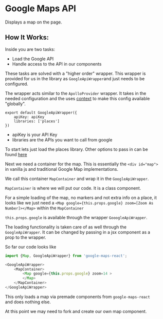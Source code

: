# Google Maps API
Displays a map on the page.

## How It Works:
Inside you are two tasks:
 - Load the Google API
 - Handle access to the API in our components

These tasks are solved with a "higher order" wrapper. 
This wrapper is provided for us in the library as 
`GoogleApiWrapper`and just needs to be configured. 

The wrapper acts similar to the `ApolloProvider` 
wrapper. It takes in the needed configuration and 
the uses [context](https://reactjs.org/docs/context.html)
 to make this config available "globally".

```
export default GoogleApiWrapper({
    apiKey: apiKey
    libraries: ['places']
})
```

 - apiKey is your API Key
 - libraries are the APIs you want to call from google

To start lets just load the places library. 
Other options to pass in can be found [here](https://github.com/fullstackreact/google-maps-react/blob/master/src/GoogleApiComponent.js)

Next we need a container for the map. 
This is essentially the 
`<div id="map">` in vanilla js and traditional 
Google Map implementations.

We call this container `MapContainer` 
and wrap it in the `GoogleApiWrapper`.


`MapContainer` is where we will put our code. 
It is a class component.

For a simple loading of the map, no markers and 
not extra info on a place, it looks like we just 
need a `<Map google={this.props.google} zoom=[Zoom As Number]></Map>`
within the `MapContainer`

`this.props.google` is available through the wrapper 
`GooogleApiWrapper`.

The loading functionality is taken care of as well 
through the `GoogleApiWrapper`. It can be changed by 
passing in a jsx component as a prop to the wrapper.

So far our code looks like 

```js
import {Map, GoogleApiWrapper} from 'google-maps-react';

<GoogleApiWrapper>
    <MapContainer>
        <Map google={this.props.google} zoom=14 >
        </Map>
    </MapContainer>
</GoogleApiWrapper>
```

This only loads a map via premade components from 
`google-maps-react` and does nothing else.

At this point we may need to fork and create our own
map component.
